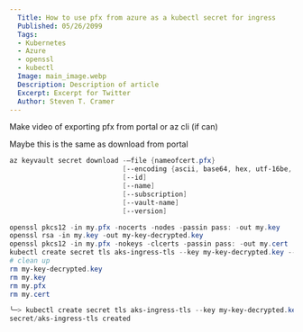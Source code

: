 ```yaml
---
  Title: How to use pfx from azure as a kubectl secret for ingress 
  Published: 05/26/2099
  Tags:
  - Kubernetes
  - Azure
  - openssl
  - kubectl
  Image: main_image.webp
  Description: Description of article
  Excerpt: Excerpt for Twitter
  Author: Steven T. Cramer
---
```


Make video of exporting pfx from portal or az cli (if can)

Maybe this is the same as download from portal
```Powershell
az keyvault secret download -–file {nameofcert.pfx}
                            [--encoding {ascii, base64, hex, utf-16be, utf-16le, utf-8}]
                            [--id]
                            [--name]
                            [--subscription]
                            [--vault-name]
                            [--version]
```

```Powershell
openssl pkcs12 -in my.pfx -nocerts -nodes -passin pass: -out my.key
openssl rsa -in my.key -out my-key-decrypted.key
openssl pkcs12 -in my.pfx -nokeys -clcerts -passin pass: -out my.cert
kubectl create secret tls aks-ingress-tls --key my-key-decrypted.key --cert my.cert
# clean up
rm my-key-decrypted.key
rm my.key
rm my.pfx
rm my.cert
```

```Powershell
╰─> kubectl create secret tls aks-ingress-tls --key my-key-decrypted.key --cert my.cert
secret/aks-ingress-tls created
```

